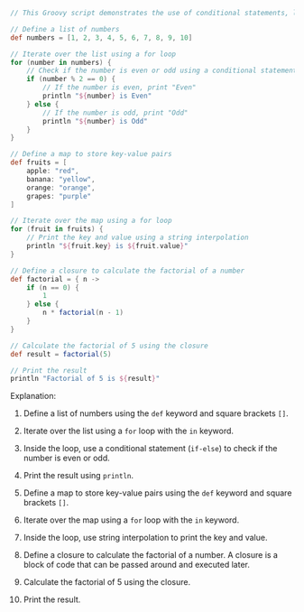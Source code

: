 ```groovy
// This Groovy script demonstrates the use of conditional statements, loops, and data structures.

// Define a list of numbers
def numbers = [1, 2, 3, 4, 5, 6, 7, 8, 9, 10]

// Iterate over the list using a for loop
for (number in numbers) {
    // Check if the number is even or odd using a conditional statement
    if (number % 2 == 0) {
        // If the number is even, print "Even"
        println "${number} is Even"
    } else {
        // If the number is odd, print "Odd"
        println "${number} is Odd"
    }
}

// Define a map to store key-value pairs
def fruits = [
    apple: "red",
    banana: "yellow",
    orange: "orange",
    grapes: "purple"
]

// Iterate over the map using a for loop
for (fruit in fruits) {
    // Print the key and value using a string interpolation
    println "${fruit.key} is ${fruit.value}"
}

// Define a closure to calculate the factorial of a number
def factorial = { n ->
    if (n == 0) {
        1
    } else {
        n * factorial(n - 1)
    }
}

// Calculate the factorial of 5 using the closure
def result = factorial(5)

// Print the result
println "Factorial of 5 is ${result}"
```
Explanation:

1. Define a list of numbers using the `def` keyword and square brackets `[]`.

2. Iterate over the list using a `for` loop with the `in` keyword.

3. Inside the loop, use a conditional statement (`if-else`) to check if the number is even or odd.

4. Print the result using `println`.

5. Define a map to store key-value pairs using the `def` keyword and square brackets `[]`.

6. Iterate over the map using a `for` loop with the `in` keyword.

7. Inside the loop, use string interpolation to print the key and value.

8. Define a closure to calculate the factorial of a number. A closure is a block of code that can be passed around and executed later.

9. Calculate the factorial of 5 using the closure.

10. Print the result.